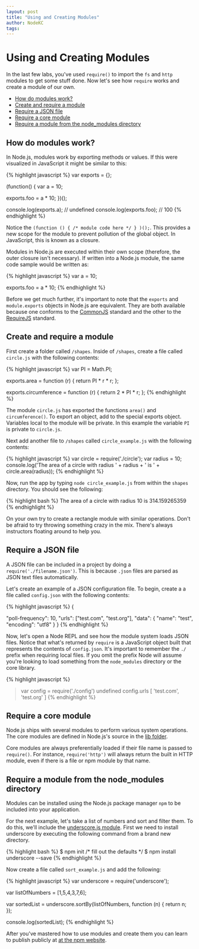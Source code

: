 ```yaml
---
layout: post
title: "Using and Creating Modules"
author: NodeKC
tags:
---
```


# Using and Creating Modules

In the last few labs, you've used `require()` to import the `fs` and `http` modules to get some stuff done. Now let\'s see how `require` works and create a module of our own.

* [How do modules work?](#how_do_modules_work)
* [Create and require a module](#create_and_require_a_module)
* [Require a JSON file](#require_a_json_file)
* [Require a core module](#require_a_core_module)
* [Require a module from the node_modules directory](#require_a_module_from_the_node_modules_directory)


## How do modules work?

In Node.js, modules work by exporting methods or values.  If this were visualized in JavaScript it might be similar to this:

{% highlight javascript %}
var exports = {};

(function() {
  var a = 10;

  exports.foo = a * 10;
})();

console.log(exports.a);   // undefined
console.log(exports.foo); // 100
{% endhighlight %}

Notice the `(function () { /* module code here */ } )();`. This provides a new scope for the module to prevent pollution of the global object. In JavaScript, this is known as a closure.

Modules in Node.js are executed within their own scope (therefore, the outer closure isn't necessary). If written into a Node.js module, the same code sample would be written as:

{% highlight javascript %}
var a = 10;

exports.foo = a * 10;
{% endhighlight %}

Before we get much further, it's important to note that the `exports` and `module.exports` objects in Node.js are equivalent. They are both available because one conforms to the [CommonJS](http://www.commonjs.org/) standard and the other to the [RequireJS](http://requirejs.org) standard.

## Create and require a module

First create a folder called `/shapes`.
Inside of `/shapes`, create a file called `circle.js` with the following contents:

{% highlight javascript %}
var PI = Math.PI;

exports.area = function (r) {
  return PI * r * r;
};

exports.circumference = function (r) {
  return 2 * PI * r;
};
{% endhighlight %}

The module `circle.js` has exported the functions `area()` and `circumference()`. To export an object, add to the special exports object.  Variables local to the module will be private. In this example the variable `PI` is private to `circle.js`.

Next add another file to `/shapes` called `circle_example.js` with the following contents:

{% highlight javascript %}
var circle = require('./circle');
var radius = 10;
console.log('The area of a circle with radius ' + radius + ' is ' + circle.area(radius));
{% endhighlight %}

Now, run the app by typing `node circle_example.js` from within the `shapes` directory. You should see the following:

{% highlight bash %}
The area of a circle with radius 10 is 314.159265359
{% endhighlight %}

On your own try to create a rectangle module with similar operations. Don't be afraid to try throwing something crazy in the mix. There's always instructors floating around to help you.

## Require a JSON file

A JSON file can be included in a project by doing a `require('./filename.json')`.  This is because `.json` files are parsed as JSON text files automatically.

Let's create an example of a JSON configuration file. To begin, create a a file called `config.json` with the following contents:

{% highlight javascript %}
{

  "poll-frequency": 10,
  "urls": ["test.com", "test.org"],
  "data": { "name": "test", "encoding": "utf8" }
}
{% endhighlight %}

Now, let\'s open a Node REPL and see how the module system loads JSON files. Notice that what's returned by `require` is a JavaScript object built that represents the contents of `config.json`. It's important to remember the `./` prefix when requiring local files. If you omit the prefix Node will assume you're looking to load something from the `node_modules` directory or the core library.

{% highlight javascript %}
> var config = require('./config')
undefined
> config.urls
[ 'test.com', 'test.org' ]
{% endhighlight %}

## Require a core module

Node.js ships with several modules to perform various system operations. The core modules are defined in Node.js's source in the [lib folder](https://github.com/joyent/node/tree/master/lib).

Core modules are always preferentially loaded if their file name is passed to `require()`. For instance, `require('http')` will always return the built in HTTP module, even if there is a file or npm module by that name.

## Require a module from the node_modules directory

Modules can be installed using the Node.js package manager `npm` to be included into your application.

For the next example, let\'s take a list of numbers and sort and filter them. To do this, we'll include the [underscore.js module](https://npmjs.org/package/underscore). First we need to install underscore by executing the following command from a brand new directory.

{% highlight bash %}
$ npm init /* fill out the defaults */
$ npm install underscore --save
{% endhighlight %}

Now create a file called `sort_example.js` and add the following:

{% highlight javascript %}
var underscore = require('underscore');

var listOfNumbers = [1,5,4,3,7,6];

var sortedList = underscore.sortBy(listOfNumbers, function (n) { return n; });

console.log(sortedList);
{% endhighlight %}

After you've mastered how to use modules and create them you can learn to publish publicly at [at the npm website](http://npmjs.org).